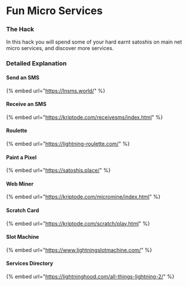 # Fun Micro Services

### The Hack

In this hack you will spend some of your hard earnt satoshis on main net micro services, and discover more services.

### Detailed Explanation

#### Send an SMS

{% embed url="https://lnsms.world/" %}

#### Receive an SMS

{% embed url="https://kriptode.com/receivesms/index.html" %}

#### Roulette

{% embed url="https://lightning-roulette.com/" %}



#### Paint a Pixel

{% embed url="https://satoshis.place/" %}

#### Web Miner

{% embed url="https://kriptode.com/micromine/index.html" %}



#### Scratch Card

{% embed url="https://kriptode.com/scratch/play.html" %}



#### Slot Machine

{% embed url="https://www.lightningslotmachine.com/" %}

#### Services Directory

{% embed url="https://lightninghood.com/all-things-lightning-2/" %}

